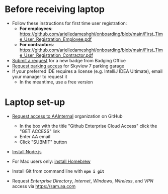 # Before receiving laptop

- Follow these instructions for first time user registration:
  - **For employees**: https://github.com/arielledameshghi/onboarding/blob/main/First_Time_User_Registration_Employee.pdf
  - **For contractors**: https://github.com/arielledameshghi/onboarding/blob/main/First_Time_User_Registration_Contractor.pdf
- [Submit a request](https://badging.aa.com) for a new badge from Badging Office
- [Request parking access](https://spportal.aa.com/sites/AA/HDQ/default.aspx) for Skyview 7 parking garage
- If your preferred IDE requires a license (e.g. IntelliJ IDEA Ultimate), email your manager to request it
  - In the meantime, use a free version

# Laptop set-up

- [Request access to AAInternal](https://developer.aa.com/access) organization on GitHub
  - In the box with the title "Github Enterprise Cloud Access" click the "GET ACCESS" link
  - Enter AA email
  - Click "SUBMIT" button
  
- [Install Node.js](https://nodejs.org/en/download/)

- For Mac users only: [install Homebrew](https://brew.sh/)

- Install Git from command line with **`npm i git`**

- Request *Enterprise Directory*, *Internet*, *Windows*, *Wireless*, and *VPN* access via https://sam.aa.com
